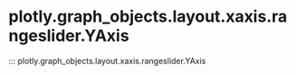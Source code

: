 # plotly.graph_objects.layout.xaxis.rangeslider.YAxis

::: plotly.graph_objects.layout.xaxis.rangeslider.YAxis
